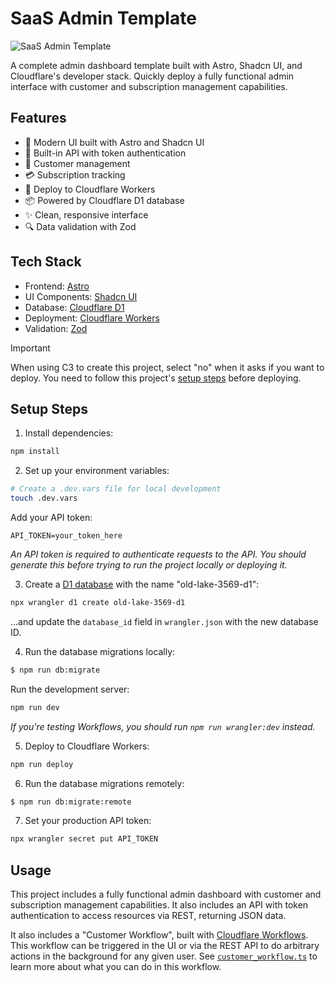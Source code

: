 # SaaS Admin Template

![SaaS Admin Template](https://imagedelivery.net/wSMYJvS3Xw-n339CbDyDIA/52b88668-0144-489c-dd02-fe620270ba00/public)

<!-- dash-content-start -->

A complete admin dashboard template built with Astro, Shadcn UI, and Cloudflare's developer stack. Quickly deploy a fully functional admin interface with customer and subscription management capabilities.

## Features

- 🎨 Modern UI built with Astro and Shadcn UI
- 🔐 Built-in API with token authentication
- 👥 Customer management
- 💳 Subscription tracking
- 🚀 Deploy to Cloudflare Workers
- 📦 Powered by Cloudflare D1 database
- ✨ Clean, responsive interface
- 🔍 Data validation with Zod

## Tech Stack

- Frontend: [Astro](https://astro.build)
- UI Components: [Shadcn UI](https://ui.shadcn.com)
- Database: [Cloudflare D1](https://developers.cloudflare.com/d1)
- Deployment: [Cloudflare Workers](https://workers.cloudflare.com)
- Validation: [Zod](https://github.com/colinhacks/zod)

> [!IMPORTANT]
> When using C3 to create this project, select "no" when it asks if you want to deploy. You need to follow this project's [setup steps](https://github.com/cloudflare/templates/tree/main/d1-template#setup-steps) before deploying.

<!-- dash-content-end -->

## Setup Steps

1. Install dependencies:

```bash
npm install
```

2. Set up your environment variables:

```bash
# Create a .dev.vars file for local development
touch .dev.vars
```

Add your API token:

```
API_TOKEN=your_token_here
```

_An API token is required to authenticate requests to the API. You should generate this before trying to run the project locally or deploying it._

3. Create a [D1 database](https://developers.cloudflare.com/d1/get-started/) with the name "old-lake-3569-d1":

```bash
npx wrangler d1 create old-lake-3569-d1
```

...and update the `database_id` field in `wrangler.json` with the new database ID.

4. Run the database migrations locally:

```bash
$ npm run db:migrate
```

Run the development server:

```bash
npm run dev
```

_If you're testing Workflows, you should run `npm run wrangler:dev` instead._

5. Deploy to Cloudflare Workers:

```bash
npm run deploy
```

6. Run the database migrations remotely:

```bash
$ npm run db:migrate:remote
```

7. Set your production API token:

```bash
npx wrangler secret put API_TOKEN
```

## Usage

This project includes a fully functional admin dashboard with customer and subscription management capabilities. It also includes an API with token authentication to access resources via REST, returning JSON data.

It also includes a "Customer Workflow", built with [Cloudflare Workflows](https://developers.cloudflare.com/workflows). This workflow can be triggered in the UI or via the REST API to do arbitrary actions in the background for any given user. See [`customer_workflow.ts`]() to learn more about what you can do in this workflow.
